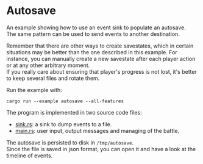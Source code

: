 # Autosave

An example showing how to use an event sink to populate an autosave.\
The same pattern can be used to send events to another destination.

Remember that there are other ways to create savestates, which in certain situations may be better than the one described in this example. For instance, you can manually create a new savestate after each player action or at any other arbitrary moment.\
If you really care about ensuring that player's progress is not lost, it's better to keep several files and rotate them.

Run the example with:
```
cargo run --example autosave --all-features
```

The program is implemented in two source code files:
- [sink.rs](sink.rs): a sink to dump events to a file.
- [main.rs](main.rs): user input, output messages and managing of the battle.

The autosave is persisted to disk in `/tmp/autosave`.\
Since the file is saved in json format, you can open it and have a look at the timeline of events.
